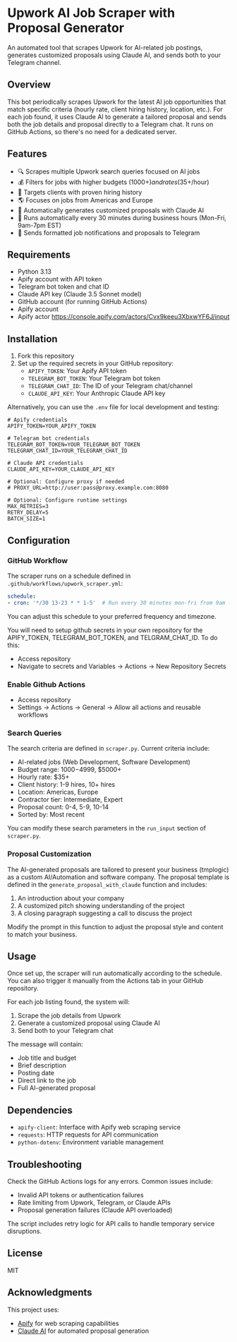 # Upwork AI Job Scraper with Proposal Generator

An automated tool that scrapes Upwork for AI-related job postings, generates customized proposals using Claude AI, and sends both to your Telegram channel.

## Overview

This bot periodically scrapes Upwork for the latest AI job opportunities that match specific criteria (hourly rate, client hiring history, location, etc.). For each job found, it uses Claude AI to generate a tailored proposal and sends both the job details and proposal directly to a Telegram chat. It runs on GitHub Actions, so there's no need for a dedicated server.

## Features

- 🔍 Scrapes multiple Upwork search queries focused on AI jobs
- 💰 Filters for jobs with higher budgets ($1000+) and rates ($35+/hour)
- 👥 Targets clients with proven hiring history
- 🌎 Focuses on jobs from Americas and Europe
- 🤖 Automatically generates customized proposals with Claude AI
- 🔄 Runs automatically every 30 minutes during business hours (Mon-Fri, 9am-7pm EST)
- 📱 Sends formatted job notifications and proposals to Telegram

## Requirements

- Python 3.13
- Apify account with API token
- Telegram bot token and chat ID
- Claude API key (Claude 3.5 Sonnet model)
- GitHub account (for running GitHub Actions)
- Apify account
- Apify actor https://console.apify.com/actors/Cvx9keeu3XbxwYF6J/input

## Installation

1. Fork this repository
2. Set up the required secrets in your GitHub repository:
   - `APIFY_TOKEN`: Your Apify API token
   - `TELEGRAM_BOT_TOKEN`: Your Telegram bot token
   - `TELEGRAM_CHAT_ID`: The ID of your Telegram chat/channel
   - `CLAUDE_API_KEY`: Your Anthropic Claude API key

Alternatively, you can use the `.env` file for local development and testing:

```
# Apify credentials
APIFY_TOKEN=YOUR_APIFY_TOKEN

# Telegram bot credentials
TELEGRAM_BOT_TOKEN=YOUR_TELEGRAM_BOT_TOKEN
TELEGRAM_CHAT_ID=YOUR_TELEGRAM_CHAT_ID

# Claude API credentials
CLAUDE_API_KEY=YOUR_CLAUDE_API_KEY

# Optional: Configure proxy if needed
# PROXY_URL=http://user:pass@proxy.example.com:8080

# Optional: Configure runtime settings
MAX_RETRIES=3
RETRY_DELAY=5
BATCH_SIZE=1
```

## Configuration

### GitHub Workflow

The scraper runs on a schedule defined in `.github/workflows/upwork_scraper.yml`:

```yaml
schedule:
- cron: '*/30 13-23 * * 1-5'  # Run every 30 minutes mon-fri from 9am - 7pm EST
```

You can adjust this schedule to your preferred frequency and timezone.

You will need to setup github secrets in your own repository for the APIFY_TOKEN, TELEGRAM_BOT_TOKEN, and TELGRAM_CHAT_ID.
To do this:
- Access repository
- Navigate to secrets and Variables -> Actions -> New Repository Secrets

### Enable Github Actions
- Access repository
- Settings -> Actions -> General -> Allow all actions and reusable workflows


### Search Queries

The search criteria are defined in `scraper.py`. Current criteria include:

- AI-related jobs (Web Development, Software Development)
- Budget range: $1000-$4999, $5000+
- Hourly rate: $35+
- Client history: 1-9 hires, 10+ hires
- Location: Americas, Europe
- Contractor tier: Intermediate, Expert
- Proposal count: 0-4, 5-9, 10-14
- Sorted by: Most recent

You can modify these search parameters in the `run_input` section of `scraper.py`.

### Proposal Customization

The AI-generated proposals are tailored to present your business (tmplogic) as a custom AI/Automation and software company. The proposal template is defined in the `generate_proposal_with_claude` function and includes:

1. An introduction about your company
2. A customized pitch showing understanding of the project
3. A closing paragraph suggesting a call to discuss the project

Modify the prompt in this function to adjust the proposal style and content to match your business.

## Usage

Once set up, the scraper will run automatically according to the schedule. You can also trigger it manually from the Actions tab in your GitHub repository.

For each job listing found, the system will:
1. Scrape the job details from Upwork
2. Generate a customized proposal using Claude AI
3. Send both to your Telegram chat

The message will contain:
- Job title and budget
- Brief description
- Posting date
- Direct link to the job
- Full AI-generated proposal

## Dependencies

- `apify-client`: Interface with Apify web scraping service
- `requests`: HTTP requests for API communication
- `python-dotenv`: Environment variable management

## Troubleshooting

Check the GitHub Actions logs for any errors. Common issues include:

- Invalid API tokens or authentication failures
- Rate limiting from Upwork, Telegram, or Claude APIs
- Proposal generation failures (Claude API overloaded)

The script includes retry logic for API calls to handle temporary service disruptions.

## License

MIT

## Acknowledgments

This project uses:
- [Apify](https://apify.com/) for web scraping capabilities
- [Claude AI](https://www.anthropic.com/claude) for automated proposal generation